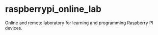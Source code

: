 raspberrypi_online_lab
======================

Online and remote laboratory for learning and programming Raspberry PI devices.
